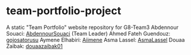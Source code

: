 # team-portfolio-project
A static "Team Portfolio" website repository for G8-Team3
Abdennour Souaci: [AbdennourSouaci](https://github.com/AbdennourSouaci) (Team Leader)
Ahmed Fateh Guendouz: [gojosatorusu](https://github.com/gojosatorusu)
Aymene Elhabiri: [Aiimene](https://github.com/Aiimene)
Asma Lassel: [AsmaLassel](https://github.com/AsmaLassel)
Douaa Zaibak: [douaazaibak01](https://github.com/douaazaibak01)